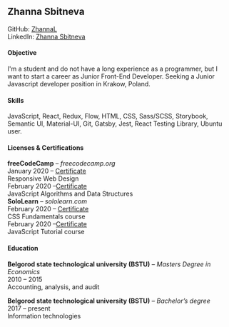 ## Zhanna Sbitneva
GitHub: [ZhannaL](https://github.com/ZhannaL)  
LinkedIn: [Zhanna Sbitneva](https://www.linkedin.com/in/zhanna-sbitneva-9a05a0b0/ ) 
#### Objective
I'm a student and do not have a long experience as a programmer, but I want to start a career as Junior Front-End Developer. Seeking a Junior Javascript developer position in Krakow, Poland.
#### Skills
JavaScript, React, Redux, Flow, HTML, CSS, Sass/SCSS, Storybook, Semantic UI, Material-UI, Git, Gatsby, Jest, React Testing Library, Ubuntu user.

#### Licenses & Certifications
**freeСodeСamp** – *freecodecamp.org*  
January 2020 – [Certificate](https://www.freecodecamp.org/certification/fccd965dc7c-f69d-49bd-89c6-0f31dac86f0e/responsive-web-design)  
Responsive Web Design  
February 2020 –[Certificate](https://www.freecodecamp.org/certification/fccd965dc7c-f69d-49bd-89c6-0f31dac86f0e/javascript-algorithms-and-data-structures)  
JavaScript Algorithms and Data Structures  
**SoloLearn** – *sololearn.com*  
February 2020 – [Certificate](https://www.sololearn.com/Certificate/1023-17309120/pdf/)  
CSS Fundamentals course  
February 2020 –[Certificate](https://www.sololearn.com/Certificate/1024-17309120/pdf/)  
JavaScript Tutorial course  

#### Education
**Belgorod state technological university (BSTU)** – *Masters Degree in Economics*  
2010 – 2015  
Accounting, analysis, and audit  

**Belgorod state technological university (BSTU)** – *Bachelor’s degree*  
2017 – present  
Information technologies  
